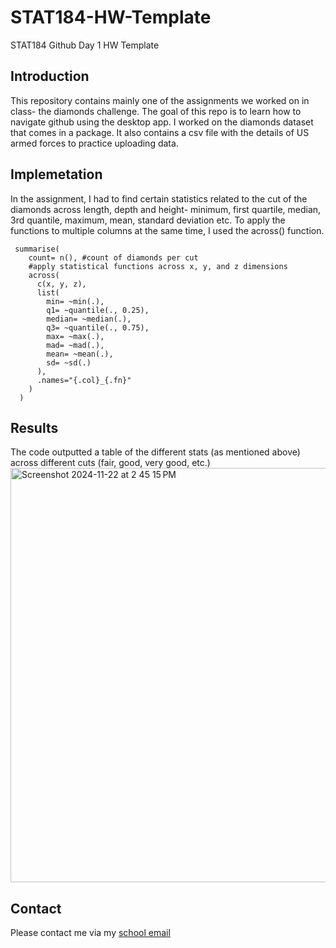 # STAT184-HW-Template
 STAT184 Github Day 1 HW Template
 
## Introduction
This repository contains mainly one of the assignments we worked on in class- the diamonds challenge. The goal of this repo is to learn how to navigate github using the desktop app. I worked on the diamonds dataset that comes in a package. It also contains a csv file with the details of US armed forces to practice uploading data.
## Implemetation
In the assignment, I had to find certain statistics related to the cut of the diamonds across length, depth and height- minimum, first quartile, median, 3rd quantile, maximum, mean, standard deviation etc. To apply the functions to multiple columns at the same time, I used the across() function.
```
 summarise(
    count= n(), #count of diamonds per cut
    #apply statistical functions across x, y, and z dimensions
    across(
      c(x, y, z),
      list(
        min= ~min(.),
        q1= ~quantile(., 0.25),
        median= ~median(.),
        q3= ~quantile(., 0.75),
        max= ~max(.),
        mad= ~mad(.),
        mean= ~mean(.),
        sd= ~sd(.)
      ),
      .names="{.col}_{.fn}"
    )
  )
```
## Results
The code outputted a table of the different stats (as mentioned above) across different cuts (fair, good, very good, etc.) 
<img width="663" alt="Screenshot 2024-11-22 at 2 45 15 PM" src="https://github.com/user-attachments/assets/f42fd7cd-fc95-4781-85e3-5aa3855b5af4">
## Contact
Please contact me via my [school email](ffs5175@psu.edu)
